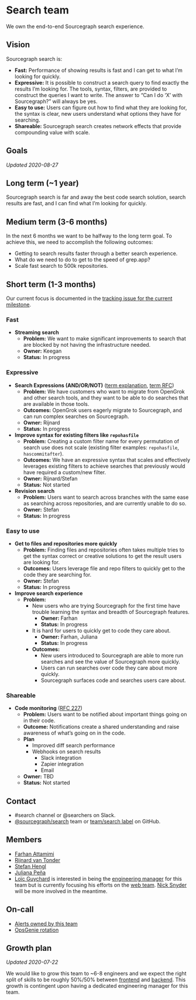 # Search team

We own the end-to-end Sourcegraph search experience.

## Vision

Sourcegraph search is:

- **Fast:** Performance of showing results is fast and I can get to what I’m looking for quickly.
- **Expressive:** It is possible to construct a search query to find exactly the results I’m looking for. The tools, syntax, filters, are provided to construct the queries I want to write.
The answer to “Can I do ‘X’ with Sourcegraph?” will always be yes.
- **Easy to use:** Users can figure out how to find what they are looking for, the syntax is clear, new users understand what options they have for searching.
- **Shareable:** Sourcegraph search creates network effects that provide compounding value with scale. 

## Goals

_Updated 2020-08-27_

## Long term (~1 year)

Sourcegraph search is far and away the best code search solution, search results are fast, and I can find what I’m looking for quickly.

## Medium term (3-6 months)

In the next 6 months we want to be halfway to the long term goal. To achieve this, we need to accomplish the following outcomes:

- Getting to search results faster through a better search experience.
- What do we need to do to get to the speed of grep.app?
- Scale fast search to 500k repositories.

## Short term (1-3 months)

Our current focus is documented in the [tracking issue for the current milestone](https://github.com/sourcegraph/sourcegraph/issues?q=is%3Aopen+is%3Aissue+label%3Atracking+label%3Ateam%2Fsearch).

### Fast

- **Streaming search**
  - **Problem:** We want to make significant improvements to search that are blocked by not having the infrastructure needed.
  - **Owner:** Keegan
  - **Status:** In progress

### Expressive

- **Search Expressions (AND/OR/NOT)** ([term explanation](https://github.com/sourcegraph/sourcegraph/issues/13126), [term RFC](https://docs.google.com/document/d/1SHky6nodPs1w_zRXz24jB2nq5LbMCJl1u7hcLTGHDL8/edit#))
  - **Problem:** We have customers who want to migrate from OpenGrok and other search tools, and they want to be able to do searches that are available in those tools.
  - **Outcomes:** OpenGrok users eagerly migrate to Sourcegraph, and can run complex searches on Sourcegraph.
  - **Owner:** Rijnard
  - **Status:** In progress
- **Improve syntax for existing filters like `repohasfile`**
  - **Problem:** Creating a custom filter name for every permutation of search use does not scale (existing filter examples: `repohasfile`, `hascommitafter`).
  - **Outcomes:** We have an expressive syntax that scales and effectively leverages existing filters to achieve searches that previously would have required a custom/new filter.
  - **Owner:** Rijnard/Stefan
  - **Status:** Not started
- **Revision search**
  - **Problem:** Users want to search across branches with the same ease as searching across repositories, and are currently unable to do so.
  - **Owner:** Stefan
  - **Status:** In progress

### Easy to use

- **Get to files and repositories more quickly**
  - **Problem:** Finding files and repositories often takes multiple tries to get the syntax correct or creative solutions to get the result users are looking for.
  - **Outcomes:** Users leverage file and repo filters to quickly get to the code they are searching for.
  - **Owner:** Stefan
  - **Status:** In progress
- **Improve search experience**
  - **Problem:**
      - New users who are trying Sourcegraph for the first time have trouble learning the syntax and breadth of Sourcegraph features.
          - **Owner:** Farhan
          - **Status:** In progress
      - It is hard for users to quickly get to code they care about.
          - **Owner:** Farhan, Juliana
          - **Status:** In progress
    - **Outcomes:**
      - New users introduced to Sourcegraph are able to more run searches and see the value of Sourcegraph more quickly.
      - Users can run searches over code they care about more quickly.
      - Sourcegraph surfaces code and searches users care about.

### Shareable

- **Code monitoring** ([RFC 227](https://docs.google.com/document/d/1_R5DgpUkxyZilsJ9vBQm5cvRPT2udc3tZIPg2q3cnZU/edit))
  - **Problem:** Users want to be notified about important things going on in their code.
  - **Outcome:** Notifications create a shared understanding and raise awareness of what’s going on in the code.
  - **Plan**
      - Improved diff search performance
      - Webhooks on search results
          - Slack integration
          - Zapier integration
          - Email
  - **Owner:** TBD
  - **Status:** Not started

## Contact

- #search channel or @searchers on Slack.
- [@sourcegraph/search](https://github.com/orgs/sourcegraph/teams/search) team or [team/search label](https://github.com/sourcegraph/sourcegraph/issues?q=is%3Aissue+is%3Aopen+label%3Ateam%2Fsearch+) on GitHub.

## Members

- [Farhan Attamimi](../../../company/team/index.md#farhan-attamimi)
- [Rijnard van Tonder](../../../company/team/index.md#rijnard-van-tonder)
- [Stefan Hengl](../../../company/team/index.md#stefan-hengl-he-him)
- [Juliana Peña](../../../company/team/index.md#juliana-peña-she-her)
- [Loïc Guychard](../../../company/team/index.md#loic-guychard) is interested in being the [engineering manager](../roles.md#engineering-manager) for this team but is currently focusing his efforts on the [web team](../web/index.md). [Nick Snyder](../../../company/team/index.md#nick-snyder-he-him) will be more involved in the meantime.

## On-call

- [Alerts owned by this team](https://sourcegraph.com/search?q=repo%3A%5Egithub.com%2Fsourcegraph%2Fsourcegraph%24+file%3Amonitoring%2F.*+%7B%3A%5B_%5D%2C+Owner%3A+ObservableOwnerSearch%2C+%3A%5B_%5D%7D+OR+%28%3A%5B_%5D%2C+ObservableOwnerSearch%29+count%3A1000&patternType=structural)
- [OpsGenie rotation](https://sourcegraph.app.opsgenie.com/teams/dashboard/f482ef3e-f5dc-4bef-b7c4-307e0ad30d6a)

## Growth plan

_Updated 2020-07-22_

We would like to grow this team to ~6-8 engineers and we expect the right split of skills to be roughly 50%/50% between [frontend](https://github.com/sourcegraph/careers/blob/master/job-descriptions/software-engineer-frontend.md) and [backend](https://github.com/sourcegraph/careers/blob/master/job-descriptions/software-engineer-backend.md). This growth is contingent upon having a dedicated engineering manager for this team.
